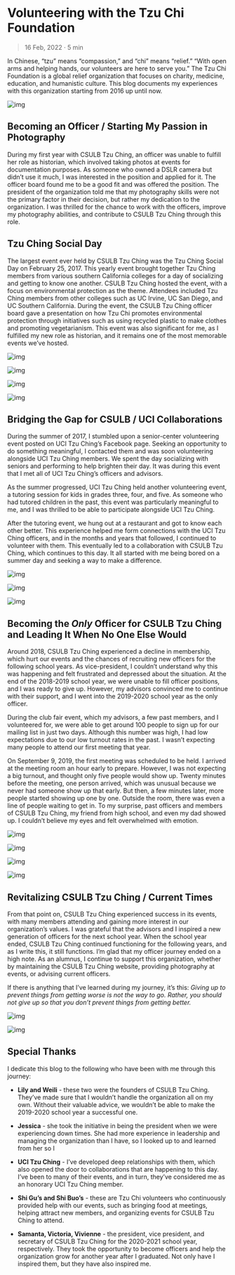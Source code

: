 

# Volunteering with the Tzu Chi Foundation

> 16 Feb, 2022 · 5 min

In Chinese, &ldquo;tzu&rdquo; means &ldquo;compassion,&rdquo; and &ldquo;chi&rdquo; means &ldquo;relief.&rdquo; &ldquo;With open arms
and helping hands, our volunteers are here to serve you.&rdquo; The Tzu Chi Foundation
is a global relief organization that focuses on charity, medicine, education,
and humanistic culture. This blog documents my experiences with this
organization starting from 2016 up until now.

![img](https://res.cloudinary.com/buraiyen/image/upload/c_scale,w_600/v1645075275/BEN_Website/blog/VolunteeringTC/BEN_wilmington.jpg "CSULB Tzu Ching group at the medical outreach volunteer event")


## Becoming an Officer / Starting My Passion in Photography

During my first year with CSULB Tzu Ching, an officer was unable to fulfill her
role as historian, which involved taking photos at events for documentation
purposes. As someone who owned a DSLR camera but didn&rsquo;t use it much, I was
interested in the position and applied for it. The officer board found me to be
a good fit and was offered the position. The president of the organization told
me that my photography skills were not the primary factor in their decision, but
rather my dedication to the organization. I was thrilled for the chance to work
with the officers, improve my photography abilities, and contribute to CSULB Tzu
Ching through this role.


## Tzu Ching Social Day

The largest event ever held by CSULB Tzu Ching was the Tzu Ching Social Day on
February 25, 2017. This yearly event brought together Tzu Ching members from
various southern California colleges for a day of socializing and getting to
know one another. CSULB Tzu Ching hosted the event, with a focus on
environmental protection as the theme. Attendees included Tzu Ching members from
other colleges such as UC Irvine, UC San Diego, and UC Southern California.
During the event, the CSULB Tzu Ching officer board gave a presentation on how
Tzu Chi promotes environmental protection through initiatives such as using
recycled plastic to make clothes and promoting vegetarianism. This event was
also significant for me, as I fulfilled my new role as historian, and it remains
one of the most memorable events we&rsquo;ve hosted.

![img](https://res.cloudinary.com/buraiyen/image/upload/c_scale,w_600/v1645075275/BEN_Website/blog/VolunteeringTC/BEN_socialday1.jpg "Me presenting in front of attendees. Information about me listed in the background")

![img](https://res.cloudinary.com/buraiyen/image/upload/c_scale,w_600/v1645075275/BEN_Website/blog/VolunteeringTC/BEN_socialday2.jpg "CSULB Tzu Ching group")

![img](https://res.cloudinary.com/buraiyen/image/upload/c_scale,w_600/v1645075275/BEN_Website/blog/VolunteeringTC/BEN_socialday3.jpg "Group eating lunch")

![img](https://res.cloudinary.com/buraiyen/image/upload/c_scale,w_600/v1645075275/BEN_Website/blog/VolunteeringTC/BEN_socialday4.jpg "Tzu Ching group collaborating on an activity")


## Bridging the Gap for CSULB / UCI Collaborations

During the summer of 2017, I stumbled upon a senior-center volunteering event
posted on UCI Tzu Ching&rsquo;s Facebook page. Seeking an opportunity to do something
meaningful, I contacted them and was soon volunteering alongside UCI Tzu Ching
members. We spent the day socializing with seniors and performing to help
brighten their day. It was during this event that I met all of UCI Tzu Ching&rsquo;s
officers and advisors.

As the summer progressed, UCI Tzu Ching held another volunteering event, a
tutoring session for kids in grades three, four, and five. As someone who had
tutored children in the past, this event was particularly meaningful to me, and
I was thrilled to be able to participate alongside UCI Tzu Ching.

After the tutoring event, we hung out at a restaurant and got to know each other
better. This experience helped me form connections with the UCI Tzu Ching
officers, and in the months and years that followed, I continued to volunteer
with them. This eventually led to a collaboration with CSULB Tzu Ching, which
continues to this day. It all started with me being bored on a summer day and
seeking a way to make a difference.

![img](https://res.cloudinary.com/buraiyen/image/upload/c_scale,w_600/v1645075275/BEN_Website/blog/VolunteeringTC/BEN_seniorcenter.jpg "Balloon passing with the seniors")

![img](https://res.cloudinary.com/buraiyen/image/upload/c_scale,w_600/v1645075275/BEN_Website/blog/VolunteeringTC/BEN_tutoring1.jpg "Tzu Ching volunteer and children smiling at the camera")

![img](https://res.cloudinary.com/buraiyen/image/upload/c_scale,w_600/v1645075275/BEN_Website/blog/VolunteeringTC/BEN_tutoring2.jpg "Group of Tzu Ching volunteers and kids grades 3-5")


## Becoming the *Only* Officer for CSULB Tzu Ching and Leading It When No One Else Would

Around 2018, CSULB Tzu Ching experienced a decline in membership, which hurt our
events and the chances of recruiting new officers for the following school
years. As vice-president, I couldn&rsquo;t understand why this was happening and felt
frustrated and depressed about the situation. At the end of the 2018-2019 school
year, we were unable to fill officer positions, and I was ready to give up.
However, my advisors convinced me to continue with their support, and I went
into the 2019-2020 school year as the only officer.

During the club fair event, which my advisors, a few past members, and I
volunteered for, we were able to get around 100 people to sign up for our
mailing list in just two days. Although this number was high, I had low
expectations due to our low turnout rates in the past. I wasn&rsquo;t expecting many
people to attend our first meeting that year.

On September 9, 2019, the first meeting was scheduled to be held. I arrived at
the meeting room an hour early to prepare. However, I was not expecting a big
turnout, and thought only five people would show up. Twenty minutes before the
meeting, one person arrived, which was unusual because we never had someone show
up that early. But then, a few minutes later, more people started showing up one
by one. Outside the room, there was even a line of people waiting to get in. To
my surprise, past officers and members of CSULB Tzu Ching, my friend from high
school, and even my dad showed up. I couldn&rsquo;t believe my eyes and felt
overwhelmed with emotion.

![img](https://res.cloudinary.com/buraiyen/image/upload/c_scale,w_600/v1645075275/BEN_Website/blog/VolunteeringTC/BEN_orientation1.jpg "Me presenting at the first GM")

![img](https://res.cloudinary.com/buraiyen/image/upload/c_scale,w_600/v1645075275/BEN_Website/blog/VolunteeringTC/BEN_orientation2.jpg "CSULB Tzu Ching advisors smiling for the camera")

![img](https://res.cloudinary.com/buraiyen/image/upload/c_scale,w_600/v1645075275/BEN_Website/blog/VolunteeringTC/BEN_orientation3.jpg "Checking in")

![img](https://res.cloudinary.com/buraiyen/image/upload/c_scale,w_600/v1645075275/BEN_Website/blog/VolunteeringTC/BEN_orientation4.jpg "Attendees at the meeting")


## Revitalizing CSULB Tzu Ching / Current Times

From that point on, CSULB Tzu Ching experienced success in its events, with many
members attending and gaining more interest in our organization&rsquo;s values. I was
grateful that the advisors and I inspired a new generation of officers for the
next school year. When the school year ended, CSULB Tzu Ching continued
functioning for the following years, and as I write this, it still functions.
I&rsquo;m glad that my officer journey ended on a high note. As an alumnus, I continue
to support this organization, whether by maintaining the CSULB Tzu Ching
website, providing photography at events, or advising current officers.

If there is anything that I&rsquo;ve learned during my journey, it&rsquo;s this: *Giving up to prevent things from getting worse is not the way to go. Rather, you should not give up so that you don&rsquo;t prevent things from getting better.*

![img](https://res.cloudinary.com/buraiyen/image/upload/c_scale,w_600/v1645075275/BEN_Website/blog/VolunteeringTC/BEN_socialdaygroup.jpg "All members at the social posing in front of the Walter Pyramid")

![img](https://res.cloudinary.com/buraiyen/image/upload/c_scale,w_600/v1645075275/BEN_Website/blog/VolunteeringTC/BEN_keychain.jpg "Tzu Chi keychain")


## Special Thanks

I dedicate this blog to the following who have been with me through this
journey:

-   **Lily and Weili** - these two were the founders of CSULB Tzu Ching. They&rsquo;ve made
    sure that I wouldn&rsquo;t handle the organization all on my own. Without their
    valuable advice, we wouldn&rsquo;t be able to make the 2019-2020 school year a
    successful one.

-   **Jessica** - she took the initiative in being the president when we were
    experiencing down times. She had more experience in leadership and managing
    the organization than I have, so I looked up to and learned from her so I

-   **UCI Tzu Ching** - I&rsquo;ve developed deep relationships with them, which also opened the door to collaborations that are happening to this day. I&rsquo;ve been to many of their events, and in turn, they&rsquo;ve considered me as an honorary UCI Tzu Ching member.

-   **Shi Gu&rsquo;s and Shi Buo&rsquo;s** - these are Tzu Chi volunteers who continuously
    provided help with our events, such as bringing food at meetings, helping
    attract new members, and organizing events for CSULB Tzu Ching to attend.

-   **Samanta, Victoria, Vivienne**  - the president, vice president, and secretary of
    CSULB Tzu Ching for the 2020-2021 school year, respectively. They took the
    opportunity to become officers and help the organization grow for another year
    after I graduated. Not only have I inspired them, but they have also inspired
    me.

